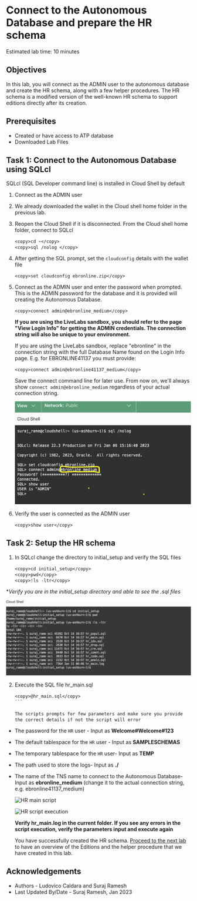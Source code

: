 # Connect to the Autonomous Database and prepare the HR schema

Estimated lab time: 10 minutes

## Objectives

In this lab, you will connect as the ADMIN user to the autonomous database and create the HR schema, along with a few helper procedures.
The HR schema is a modified version of the well-known HR schema to support editions directly after its creation.

## Prerequisites

- Created or have access to ATP database
- Downloaded Lab Files

## Task 1: Connect to the Autonomous Database using SQLcl

   SQLcl (SQL Developer command line) is installed in Cloud Shell by default

1. Connect as the ADMIN user

2. We already downloaded the wallet in the Cloud shell home folder in the previous lab.

3. Reopen the Cloud Shell if it is disconnected. From the Cloud shell  home folder, connect to SQLcl 

   ```text
   <copy>cd ~</copy>
   <copy>sql /nolog </copy>
   ```

4. After getting the SQL prompt, set the `cloudconfig` details with the wallet file

   ```text
   <copy>set cloudconfig ebronline.zip</copy>
   ```

5. Connect as the ADMIN user and enter the password when prompted. This is the ADMIN password for the database and it is provided will creating the Autonomous Database.

   ```text
   <copy>connect admin@ebronline_medium</copy>
   ```

   **If you are using the LiveLabs sandbox, you should refer to the page "View Login Info" for getting the ADMIN credentials. The connection string will also be unique to your environment.**
   
   If you are using the LiveLabs sandbox, replace "ebronline" in the connection string with the full Database Name found on the Login Info page. E.g. for EBRONLINE41137 you must provide:

   ```text
   <copy>connect admin@ebronline41137_medium</copy>
   ```

   Save the connect command line for later use. From now on, we'll always show `connect admin@ebronline_medium` regardless of your actual connection string.

   ![ATP Connect](images/atp-connect.png " ")

6. Verify the user is connected as the ADMIN user

   ```text
   <copy>show user</copy>
   ```


## Task 2: Setup the HR schema

1. In SQLcl change the directory to initial_setup and verify the SQL files

   ```text
   <copy>cd initial_setup</copy>
   <copy>pwd</copy>
   <copy>!ls -ltr</copy>
   ```

  **Verify you are in the initial_setup directory and able to see the *.sql files**

   ![List initial setup files](images/list-initial-setup.png " ")

2. Execute the SQL file hr_main.sql 

   ````text
   <copy>@hr_main.sql</copy>
   ```

   The scripts prompts for few parameters and make sure you provide the correct details if not the script will error

- The password for the `HR` user - Input as  **Welcome#Welcome#123**
- The default tablespace for the `HR` user - Input as **SAMPLESCHEMAS**
- The temporary tablespace for the `HR` user- Input as **TEMP**
- The path used to store the logs- Input as **./** 
- The name of the TNS name to connect to the Autonomous Database- Input as **ebronline_medium**  (change it to the actual connection string, e.g. ebronline41137_medium)

   ![HR main script](images/hr-main-script.png " ")

   ![HR script execution ](images/hr-script-execution.png " ")

   **Verify hr_main.log in the current folder. If you see any errors in the script execution, verify the parameters input and execute again**

    You have successfully created the HR schema. [Proceed to the next lab](#next) to have an overview of the Editions and the helper procedure that we have created in this lab.

## Acknowledgements

- Authors - Ludovico Caldara and Suraj Ramesh
- Last Updated By/Date - Suraj Ramesh, Jan 2023
